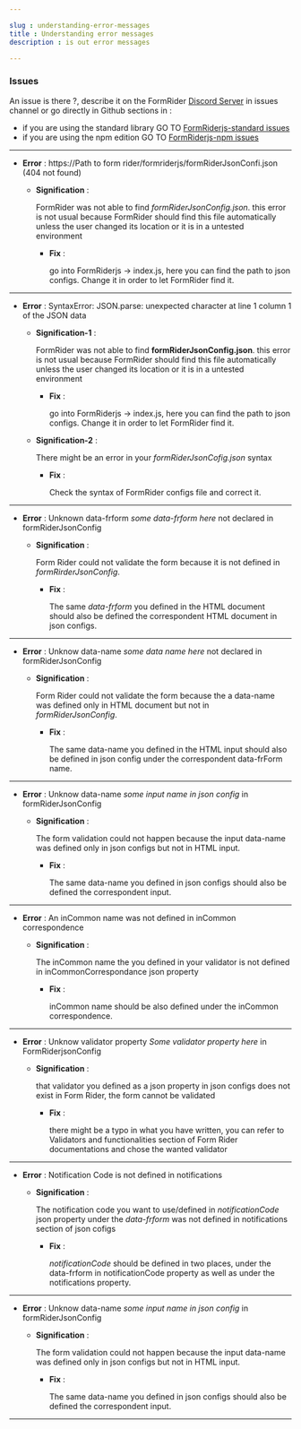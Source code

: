 ```yaml
---

slug : understanding-error-messages
title : Understanding error messages
description : is out error messages

---
```


### Issues
An issue is there ?, describe it on the FormRider [Discord Server](https://discord.gg/4SbzkHrm) in issues channel or go directly in Github sections in :

* if you are using the standard library GO TO [FormRiderjs-standard issues](https://github.com/sirageDb/FormRiderjs/issues)
* if you are using the npm edition GO TO [FormRiderjs-npm issues ](https://github.com/sirageDb/formriderjs-npm/issues)


---

* **Error** : https://Path to form rider/formriderjs/formRiderJsonConfi.json (404 not found)
  
  * **Signification** :
    
    FormRider was not able to find _formRiderJsonConfig.json_. this error is not usual because FormRider should find this file automatically unless the user changed its location or it is in a untested environment
    
    * **Fix** :

        go into FormRiderjs -> index.js, here you can find the path to json configs. Change it in order to let FormRider find it. 

---

* **Error** : SyntaxError: JSON.parse: unexpected character at line 1 column 1 of the JSON data
  
  * **Signification-1** :
    
    FormRider was not able to find __formRiderJsonConfig.json__. this error is not usual because FormRider should find this file automatically unless the user changed its location or it is in a untested environment
    
    * **Fix** :

        go into FormRiderjs -> index.js, here you can find the path to json configs. Change it in order to let FormRider find it.

  * **Signification-2** :
    
    There might be an error in your _formRiderJsonCofig.json_ syntax

    * **Fix** :

        Check the syntax of FormRider configs file and correct it.

---

* **Error** : Unknown data-frform _some data-frform here_ not declared in formRiderJsonConfig
  
  * **Signification** :
    
    Form Rider could not validate the form because it is not defined in _formRirderJsonConfig_.
    
    * **Fix** :

        The same _data-frform_ you defined in the HTML document should also be defined the correspondent HTML document in json configs.

---

* **Error** : Unknow data-name _some data name here_ not declared in formRiderJsonConfig
  
  * **Signification** :
    
    Form Rider could not validate the form because the a data-name was defined only in HTML document but not in _formRiderJsonConfig_.
    
    * **Fix** :

        The same data-name you defined in the HTML input should also be defined in json config under the correspondent data-frForm name.

---

* **Error** : Unknow data-name _some input name in json config_ in formRiderJsonConfig
  
  * **Signification** :
    
    The form validation could not happen because the input data-name was defined only in json configs but not in HTML input.
    
    * **Fix** :

        The same data-name you defined in json configs should also be defined the correspondent input.

---


* **Error** : An inCommon name was not defined in inCommon correspondence
  
  * **Signification** :
    
    The inCommon name the you defined in your validator is not defined in inCommonCorrespondance json property
    
    * **Fix** :

        inCommon name should be also defined under the inCommon correspondence.

---

* **Error** : Unknow validator property _Some validator property here_ in FormRiderjsonConfig
  
  * **Signification** :
    
    that validator you defined as a json property in json configs does not exist in Form Rider, the form cannot be validated
    
    * **Fix** :

        there might be a typo in what you have written, you can refer to Validators and functionalities section of Form Rider documentations and chose the wanted validator

---


* **Error** : Notification Code is not defined in notifications
  
  * **Signification** :
    
    The notification code you want to use/defined in _notificationCode_ json property under the _data-frform_ was not defined in notifications section of json cofigs
    
    * **Fix** :

        _notificationCode_ should be defined in two places, under the data-frform in notificationCode property as well as under the notifications property.

---


* **Error** : Unknow data-name _some input name in json config_ in formRiderJsonConfig
  
  * **Signification** :
    
    The form validation could not happen because the input data-name was defined only in json configs but not in HTML input.
    
    * **Fix** :

        The same data-name you defined in json configs should also be defined the correspondent input.

---
